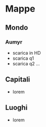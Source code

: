 # Mappe

## Mondo

### Aumyr

- scarica in HD
- scarica q1
- scarica q2
...

## Capitali

- lorem

## Luoghi

- lorem
